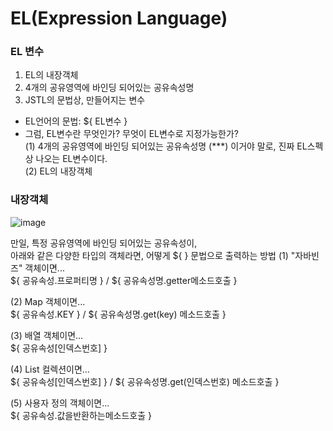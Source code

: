 # EL(Expression Language)

### EL 변수

1. EL의 내장객체
2. 4개의 공유영역에 바인딩 되어있는 공유속성명
3. JSTL의 문법상, 만들어지는 변수

- EL언어의 문법: ${ EL변수 }  
- 그럼, EL변수란 무엇인가? 무엇이 EL변수로 지정가능한가?  
(1) 4개의 공유영역에 바인딩 되어있는 공유속성명 (***)
이거야 말로, 진짜 EL스펙상 나오는 EL변수이다.  
(2) EL의 내장객체  


### 내장객체

![image](https://user-images.githubusercontent.com/88135939/192012215-9fb390d6-0a9b-497e-a60d-9446d45217a4.png)


만일, 특정 공유영역에 바인딩 되어있는 공유속성이,  
아래와 같은 다양한 타입의 객체라면, 어떻게 ${ } 문법으로 출력하는 방법
(1) "자바빈즈" 객체이면...  
${ 공유속성.프로퍼티명 } / ${ 공유속성명.getter메소드호출 }  
  
(2) Map 객체이면...  
${ 공유속성.KEY } / ${ 공유속성명.get(key) 메소드호출 }  
  
(3) 배열 객체이면...  
${ 공유속성[인덱스번호] }  
  
(4) List 컬렉션이면...  
${ 공유속성[인덱스번호] } / ${ 공유속성명.get(인덱스번호) 메소드호출 }  
  
(5) 사용자 정의 객체이면...  
${ 공유속성.값을반환하는메소드호출 }  
